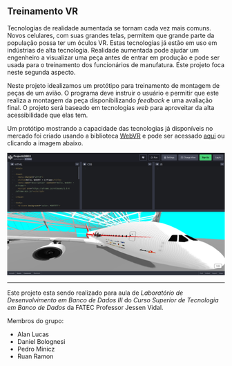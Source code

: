 ## Treinamento VR

Tecnologias de realidade aumentada se tornam cada vez mais comuns. Novos celulares, com suas grandes telas, permitem que grande parte da população possa ter um óculos VR. Estas tecnologias já estão em uso em indústrias de alta tecnologia. Realidade aumentada pode ajudar um engenheiro a visualizar uma peça antes de entrar em produção e pode ser usada para o treinamento dos funcionários de manufatura. Este projeto foca neste segunda aspecto.

Neste projeto idealizamos um protótipo para treinamento de montagem de peças de um avião. O programa deve instruir o usuário e permitir que este realiza a montagem da peça disponibilizando _feedback_ e uma avaliação final. O projeto será baseado em tecnologias _web_ para aproveitar da alta acessibilidade que elas tem.

Um protótipo mostrando a capacidade das tecnologias já disponíveis no mercado foi criado usando a biblioteca [WebVR][1] e pode ser acessado [aqui][2] ou clicando a imagem abaixo.

[![Captura de tela.](screenshot.png "Visualização 3D de avião em hangar usando WebVR.")][2]

---

Este projeto esta sendo realizado para aula de _Laboratório de Desenvolvimento em Banco de Dados III_ do _Curso Superior de Tecnologia em Banco de Dados_ da FATEC Professor Jessen Vidal.

Membros do grupo:
- Alan Lucas
- Daniel Bolognesi
- Pedro Minicz
- Ruan Ramon

[1]: https://webvr.info/
[2]: https://codepen.io/Medlinn/pen/WNvXjoE
